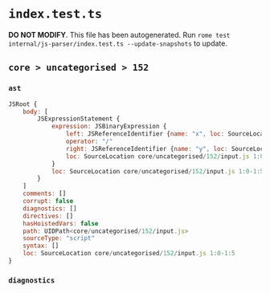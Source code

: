 # `index.test.ts`

**DO NOT MODIFY**. This file has been autogenerated. Run `rome test internal/js-parser/index.test.ts --update-snapshots` to update.

## `core > uncategorised > 152`

### `ast`

```javascript
JSRoot {
	body: [
		JSExpressionStatement {
			expression: JSBinaryExpression {
				left: JSReferenceIdentifier {name: "x", loc: SourceLocation core/uncategorised/152/input.js 1:0-1:1 (x)}
				operator: "/"
				right: JSReferenceIdentifier {name: "y", loc: SourceLocation core/uncategorised/152/input.js 1:4-1:5 (y)}
				loc: SourceLocation core/uncategorised/152/input.js 1:0-1:5
			}
			loc: SourceLocation core/uncategorised/152/input.js 1:0-1:5
		}
	]
	comments: []
	corrupt: false
	diagnostics: []
	directives: []
	hasHoistedVars: false
	path: UIDPath<core/uncategorised/152/input.js>
	sourceType: "script"
	syntax: []
	loc: SourceLocation core/uncategorised/152/input.js 1:0-1:5
}
```

### `diagnostics`

```

```
